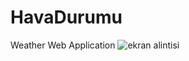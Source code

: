 # HavaDurumu
Weather Web Application
![ekran alintisi](https://user-images.githubusercontent.com/27684451/32914436-a0f1e660-cb26-11e7-860e-ec5fba3e478e.PNG)
